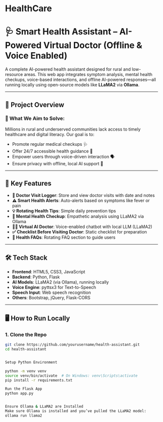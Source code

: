 # HealthCare

# 🩺 Smart Health Assistant – AI-Powered Virtual Doctor (Offline & Voice Enabled)

A complete AI-powered health assistant designed for rural and low-resource areas. This web app integrates symptom analysis, mental health checkups, voice-based interactions, and offline AI-powered responses—all running locally using open-source models like **LLaMA2** via **Ollama**.

---

## 🚀 Project Overview

### 🌟 What We Aim to Solve:
Millions in rural and underserved communities lack access to timely healthcare and digital literacy. Our goal is to:
- Promote regular medical checkups 🩺
- Offer 24/7 accessible health guidance 💬
- Empower users through voice-driven interaction 🗣️
- Ensure privacy with offline, local AI support 🔐

---

## 🧠 Key Features

- **🧾 Doctor Visit Logger**: Store and view doctor visits with date and notes
- **⚠️ Smart Health Alerts**: Auto-alerts based on symptoms like fever or pain
- **💡 Rotating Health Tips**: Simple daily prevention tips
- **🧠 Mental Health Checkup**: Empathetic analysis using LLaMA2 via Ollama
- **👨‍⚕️ Virtual AI Doctor**: Voice-enabled chatbot with local LLM (LLaMA2)
- **✅ Checklist Before Visiting Doctor**: Static checklist for preparation
- **📌 Health FAQs**: Rotating FAQ section to guide users

---

## 🛠️ Tech Stack

- **Frontend**: HTML5, CSS3, JavaScript
- **Backend**: Python, Flask
- **AI Models**: LLaMA2 (via Ollama), running locally
- **Voice Engine**: pyttsx3 for Text-to-Speech
- **Speech Input**: Web speech recognition
- **Others**: Bootstrap, jQuery, Flask-CORS

---

## 🖥️ How to Run Locally

### 1. Clone the Repo
```bash
git clone https://github.com/yourusername/health-assistant.git
cd health-assistant


Setup Python Environment

python -m venv venv
source venv/bin/activate  # On Windows: venv\Scripts\activate
pip install -r requirements.txt

Run the Flask App
python app.py


Ensure Ollama & LLaMA2 are Installed
Make sure Ollama is installed and you’ve pulled the LLaMA2 model:
ollama run llama2

